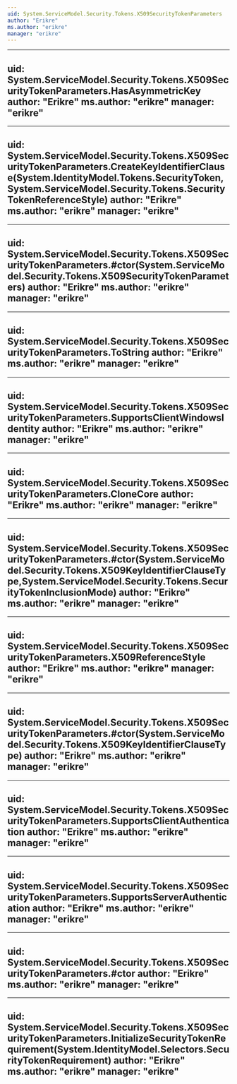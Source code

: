 ```yaml
---
uid: System.ServiceModel.Security.Tokens.X509SecurityTokenParameters
author: "Erikre"
ms.author: "erikre"
manager: "erikre"
---
```


---
uid: System.ServiceModel.Security.Tokens.X509SecurityTokenParameters.HasAsymmetricKey
author: "Erikre"
ms.author: "erikre"
manager: "erikre"
---

---
uid: System.ServiceModel.Security.Tokens.X509SecurityTokenParameters.CreateKeyIdentifierClause(System.IdentityModel.Tokens.SecurityToken,System.ServiceModel.Security.Tokens.SecurityTokenReferenceStyle)
author: "Erikre"
ms.author: "erikre"
manager: "erikre"
---

---
uid: System.ServiceModel.Security.Tokens.X509SecurityTokenParameters.#ctor(System.ServiceModel.Security.Tokens.X509SecurityTokenParameters)
author: "Erikre"
ms.author: "erikre"
manager: "erikre"
---

---
uid: System.ServiceModel.Security.Tokens.X509SecurityTokenParameters.ToString
author: "Erikre"
ms.author: "erikre"
manager: "erikre"
---

---
uid: System.ServiceModel.Security.Tokens.X509SecurityTokenParameters.SupportsClientWindowsIdentity
author: "Erikre"
ms.author: "erikre"
manager: "erikre"
---

---
uid: System.ServiceModel.Security.Tokens.X509SecurityTokenParameters.CloneCore
author: "Erikre"
ms.author: "erikre"
manager: "erikre"
---

---
uid: System.ServiceModel.Security.Tokens.X509SecurityTokenParameters.#ctor(System.ServiceModel.Security.Tokens.X509KeyIdentifierClauseType,System.ServiceModel.Security.Tokens.SecurityTokenInclusionMode)
author: "Erikre"
ms.author: "erikre"
manager: "erikre"
---

---
uid: System.ServiceModel.Security.Tokens.X509SecurityTokenParameters.X509ReferenceStyle
author: "Erikre"
ms.author: "erikre"
manager: "erikre"
---

---
uid: System.ServiceModel.Security.Tokens.X509SecurityTokenParameters.#ctor(System.ServiceModel.Security.Tokens.X509KeyIdentifierClauseType)
author: "Erikre"
ms.author: "erikre"
manager: "erikre"
---

---
uid: System.ServiceModel.Security.Tokens.X509SecurityTokenParameters.SupportsClientAuthentication
author: "Erikre"
ms.author: "erikre"
manager: "erikre"
---

---
uid: System.ServiceModel.Security.Tokens.X509SecurityTokenParameters.SupportsServerAuthentication
author: "Erikre"
ms.author: "erikre"
manager: "erikre"
---

---
uid: System.ServiceModel.Security.Tokens.X509SecurityTokenParameters.#ctor
author: "Erikre"
ms.author: "erikre"
manager: "erikre"
---

---
uid: System.ServiceModel.Security.Tokens.X509SecurityTokenParameters.InitializeSecurityTokenRequirement(System.IdentityModel.Selectors.SecurityTokenRequirement)
author: "Erikre"
ms.author: "erikre"
manager: "erikre"
---
